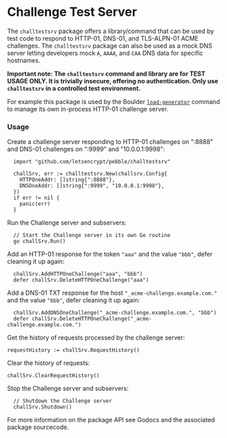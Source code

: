 # Challenge Test Server

The `challtestsrv` package offers a library/command that can be used by test
code to respond to HTTP-01, DNS-01, and TLS-ALPN-01 ACME challenges. The
`challtestsrv` package can also be used as a mock DNS server letting
developers mock `A`, `AAAA`, and `CAA` DNS data for specific hostnames.

**Important note: The `challtestsrv` command and library are for TEST USAGE
ONLY. It is trivially insecure, offering no authentication. Only use
`challtestsrv` in a controlled test environment.**

For example this package is used by the Boulder
[`load-generator`](https://github.com/letsencrypt/boulder/tree/9e39680e3f78c410e2d780a7badfe200a31698eb/test/load-generator)
command to manage its own in-process HTTP-01 challenge server.

### Usage

Create a challenge server responding to HTTP-01 challenges on ":8888" and
DNS-01 challenges on ":9999" and "10.0.0.1:9998":

```
  import "github.com/letsencrypt/pebble/challtestsrv"

  challSrv, err := challtestsrv.New(challsrv.Config{
    HTTPOneAddr: []string{":8888"},
    DNSOneAddr: []string{":9999", "10.0.0.1:9998"},
  })
  if err != nil {
    panic(err)
  }
```

Run the Challenge server and subservers:
```
  // Start the Challenge server in its own Go routine
  go challSrv.Run()
```

Add an HTTP-01 response for the token `"aaa"` and the value `"bbb"`, defer
cleaning it up again:
```
  challSrv.AddHTTPOneChallenge("aaa", "bbb")
  defer challSrv.DeleteHTTPOneChallenge("aaa")
```

Add a DNS-01 TXT response for the host `"_acme-challenge.example.com."` and the
value `"bbb"`, defer cleaning it up again:
```
  challSrv.AddDNSOneChallenge("_acme-challenge.example.com.", "bbb")
  defer challSrv.DeleteHTTPOneChallenge("_acme-challenge.example.com.")
```

Get the history of requests processed by the challenge server:
```
requestHistory := challSrv.RequestHistory()
```

Clear the history of requests:
```
challSrv.ClearRequestHistory()
```

Stop the Challenge server and subservers:
```
  // Shutdown the Challenge server
  challSrv.Shutdown()
```

For more information on the package API see Godocs and the associated package
sourcecode.
